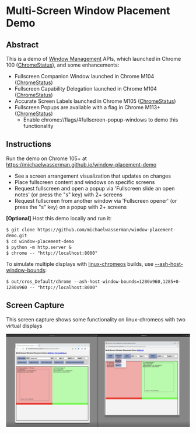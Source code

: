 # Multi-Screen Window Placement Demo

## Abstract

This is a demo of [Window Management](https://w3c.github.io/window-management/) APIs,
which launched in Chrome 100 ([ChromeStatus](https://chromestatus.com/feature/5252960583942144)), and some enhancements:
* Fullscreen Companion Window launched in Chrome M104 ([ChromeStatus](https://chromestatus.com/feature/5173162437246976))
* Fullscreen Capability Delegation launched in Chrome M104 ([ChromeStatus](https://chromestatus.com/feature/6441688242323456))
* Accurate Screen Labels launched in Chrome M105 ([ChromeStatus](https://chromestatus.com/feature/6317530778959872)) 
* Fullscreen Popups are available with a flag in Chrome M113+ ([ChromeStatus](https://chromestatus.com/feature/6002307972464640)) 
  * Enable chrome://flags/#fullscreen-popup-windows to demo this functionality

## Instructions

Run the demo on Chrome 105+ at https://michaelwasserman.github.io/window-placement-demo

* See a screen arrangement visualization that updates on changes
* Place fullscreen content and windows on specific screens
* Request fullscreen and open a popup via 'Fullscreen slide an open notes' (or press the "s" key) with 2+ screens
* Request fullscreen from another window via 'Fullscreen opener' (or press the "s" key) on a popup with 2+ screens

**[Optional]** Host this demo locally and run it:
```console
$ git clone https://github.com/michaelwasserman/window-placement-demo.git
$ cd window-placement-demo
$ python -m http.server &
$ chrome -- "http://localhost:8000"
```

To simulate multiple displays with
[linux-chromeos](https://chromium.googlesource.com/chromiumos/docs/+/master/simple_chrome_workflow.md)
builds, use
[--ash-host-window-bounds](https://cs.chromium.org/chromium/src/ui/display/display_switches.cc?type=cs&q=ash-host-window-bounds&sq=package:chromium&g=0&l=34-40):
```console
$ out/cros_Default/chrome --ash-host-window-bounds=1280x960,1285+0-1280x960 -- "http://localhost:8000"
```

## Screen Capture

This screen capture shows some functionality on linux-chromeos with two virtual displays

<a href="enhancement_screen_capture.webm"><img src="enhancement_screen_capture.png" alt="Enhancement Screen Capture - linux-chromeos with two virtual displays" width="1200"></a>
